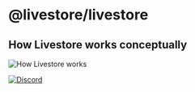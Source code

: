 # @livestore/livestore

## How Livestore works conceptually

![How Livestore works](https://share.cleanshot.com/k7y2486X+)

[![Discord](https://img.shields.io/badge/Discord-%235865F2.svg?style=for-the-badge&logo=discord&logoColor=white)](https://discord.gg/RbMcjUAPd7)